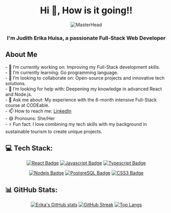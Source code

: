 <h1 align="center">Hi 👋, How is it going!!</h1>

<p align="center">
  <img src="https://media.giphy.com/media/dUa0YL1AZlevEpLrEx/giphy.gif" alt="MasterHead"/>
</p>

<h3 align="center">I'm Judith Erika Huisa, a passionate Full-Stack Web Developer</h3>

<h2>About Me</h2>
<p>
  - 🔭 I’m currently working on: Improving my Full-Stack development skills.<br>
  - 🌱 I’m currently learning: Go programming language.<br>
  - 👯 I’m looking to collaborate on: Open-source projects and innovative tech solutions.<br>
  - 🤔 I’m looking for help with: Deepening my knowledge in advanced React and Node.js.<br>
  - 💬 Ask me about: My experience with the 6-month intensive Full-Stack course at CODEable.<br>
  - 📫 How to reach me: <a href="https://www.linkedin.com/in/full-stack-web-developer-judith-huisa">LinkedIn</a><br>
  - 😄 Pronouns: She/Her<br>
  - ⚡ Fun fact: I love combining my tech skills with my background in sustainable tourism to create unique projects.<br>
</p>

<h2>💻 Tech Stack:</h2>
<p align="center">
  <a href="#"><img src="https://img.shields.io/badge/-React-61DBFB?style=for-the-badge&labelColor=black&logo=react&logoColor=61DBFB" alt="React Badge"/></a>
  <a href="#"><img src="https://img.shields.io/badge/-Javascript-F0DB4F?style=for-the-badge&labelColor=black&logo=javascript&logoColor=F0DB4F" alt="Javascript Badge"/></a>
  <a href="#"><img src="https://img.shields.io/badge/-Typescript-007acc?style=for-the-badge&labelColor=black&logo=typescript&logoColor=007acc" alt="Typescript Badge"/></a>
</p>
<p align="center">
  <a href="#"><img src="https://img.shields.io/badge/-Nodejs-3C873A?style=for-the-badge&labelColor=black&logo=node.js&logoColor=3C873A" alt="Nodejs Badge"/></a>
  <a href="#"><img src="https://img.shields.io/badge/PostgreSQL-%23dcdcdc?style=for-the-badge&logo=postgreSQL&labelColor=black" alt="PostgreSQL Badge"/></a>
  <a href="#"><img src="https://img.shields.io/badge/CSS-%231572B6?style=for-the-badge&logo=CSS3&labelColor=black" alt="CSS3 Badge"/></a>
</p>

<h2>📊 GitHub Stats:</h2>
<p align="center">
  <a href="https://github.com/anuraghazra/github-readme-stats"><img src="https://github-readme-stats.vercel.app/api?username=Erika-30&show_icons=true&theme=radical" alt="Erika's GitHub stats"/></a>
  <a href="https://git.io/streak-stats"><img src="http://github-readme-streak-stats.herokuapp.com?user=Erika-30&theme=radical&hide_border=true" alt="GitHub Streak"/></a>
  <a href="https://github.com/anuraghazra/github-readme-stats"><img src="https://github-readme-stats.vercel.app/api/top-langs/?username=Erika-30&layout=compact&theme=radical" alt="Top Langs"/></a>
</p>
